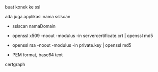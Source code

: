 ```openssl s_client -connect app.sequis.co.id:443
```
buat konek ke ssl

ada juga applikasi nama sslscan
- sslscan namaDomain

- openssl x509 -noout -modulus -in servercertificate.crt | openssl md5
- openssl rsa -noout -modulus -in private.key | openssl md5

- PEM format, base64 text

certgraph
